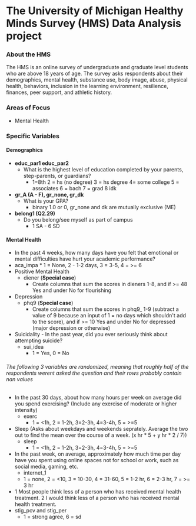 # The University of Michigan Healthy Minds Survey (HMS) Data Analysis project
### About the HMS
The HMS is an online survey of undergraduate and graduate level students who are above 18 years of age. The survey asks respondents about their demographics, mental health, substance use, body image, abuse, physical health, behaviors, inclusion in the learning environment, resilience, finances, peer support, and athletic history. 

### Areas of Focus
* Mental Health

### Specific Variables
#### Demographics
* **educ_par1  educ_par2** 
    * What is the highest level of education completed by your parents, step-parents, or guardians?  
        * 1=8th 2 = hs (no degree) 3 = hs degree 4= some college 5 = associates 6 = bach 7 = grad 8 idk
* **gr_A (A - F), gr_none, gr_dk**
  * What is your GPA?
      * binary 1.0 or 0, gr_none and dk are mutually exclusive (ME)
* **belong1 (Q2.29)**
  * Do you belong/see myself as part of campus
    * 1 SA - 6 SD

#### Mental Health
*  In the past 4 weeks, how many days have you felt that
   emotional or mental difficulties have hurt your
   academic performance?
  *  aca_impa
    * 1 = None, 2 - 1-2 days, 3 = 3-5, 4 = >= 6
* Positive Mental Health
  * diener (**Special case**)
    * Create columns that sum the scores in dieners 1-8, and if >= 48 Yes and under No for flourishing
* Depression
  * phq9 (**Special case**)
    *  Create columns that sum the scores in phq9_ 1-9 (subtract a value of 9 because an input of 1 = no days which shouldn't add to the score), and if >= 10 Yes and under No for depressed (major depression or otherwise)
* Suicidality - In the past year, did you ever seriously think about attempting suicide?
  * sui_idea
      * 1 = Yes, 0 = No
###### The following 3 variables are randomized, meaning that roughly half of the respondents werent asked the question and their rows probably contain nan values
* In the past 30 days, about how many hours per week on average did you spend exercising? (Include any exercise of moderate or higher intensity) 
    * exerc
      * 1 = <1h, 2 = 1-2h, 3=2-3h, 4=3-4h, 5 = >=5
* Sleep (Asks about weekdays and weekends seprately. Average the two out to find the mean over the course of a week. (x hr * 5 + y hr * 2 / 7))
  * sleep
    * 1 = <1h, 2 = 1-2h, 3=2-3h, 4=3-4h, 5 = >=5                                                                                                                                                                     
* In the past week, on average, approximately how much time per day have you spent using online spaces not for school or work, such as social media, gaming, etc.
  *   internet_1
    * 1 = none, 2 = <10, 3 = 10-30, 4 = 31-60, 5 = 1-2 hr, 6 = 2-3 hr, 7 = >= 3 hr
*   1 Most people think less of a person who has
received mental health treatment.
2 I would think less of a person who has received
mental health treatment.
  * stig_pcv and stig_per
    * 1 = strong agree, 6 = sd